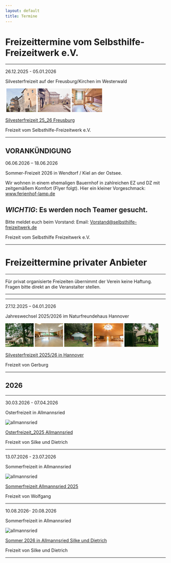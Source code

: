 ```yaml
---
layout: default
title: Termine
---
```

# Freizeittermine vom Selbsthilfe-Freizeitwerk e.V.

--------------------------------------------------------------------------------------------------

26.12.2025 - 05.01.2026

Silvesterfreizeit auf der Freusburg/Kirchen im Westerwald

![Winterfreizeit Freusburg Bilder](/images/Freusburg.png)

[Silvesterfreizeit 25_26 Freusburg](pdf/Silvester-Freizeit2025_26Freusburg.pdf)

Freizeit vom Selbsthilfe-Freizeitwerk e.V.

--------------------------------------------------------------------------------------------------

## VORANKÜNDIGUNG 

06.06.2026 – 18.06.2026

Sommer-Freizeit 2026 in Wendtorf / Kiel an der Ostsee.

Wir wohnen in einem ehemaligen Bauernhof in zahlreichen EZ und DZ mit zeitgemäßem Komfort (Flyer folgt).
Hier ein kleiner Vorgeschmack: www.ferienhof-lamp.de

## ***WICHTIG***: Es werden noch Teamer gesucht. 
Bitte meldet euch beim Vorstand: Email: Vorstand@selbsthilfe-freizeitwerk.de

Freizeit vom Selbsthilfe Freizeitwerk e.V. 

---------------------------------------------------------------------------------------------------

# Freizeittermine privater Anbieter

---------------------------------------------------------------------------------------------------

Für privat organisierte Freizeiten übernimmt der Verein keine Haftung. Fragen bitte direkt an die Veranstalter stellen.

------------------------------------------------------------------------------------------------------

------------------------------------------------------------------------------------------------------

27.12.2025 – 04.01.2026 

Jahreswechsel 2025/2026 im Naturfreundehaus Hannover

![Silvesterfreizeit Hannover Bilder](/images/Hannover_Leiste.png)

[Silvesterfreizeit 2025/26 in Hannover](pdf/EinladungJahreswechsel2025-2026imNaturfreundehausHannover.pdf)

Freizeit von Gerburg

---------------------------------------------------------------------------------------------------------------

## 2026 ##

---------------------------------------------------------------------------------------------------------------

30.03.2026 - 07.04.2026

Osterfreizeit in Allmannsried

![allmannsried](/images/allmansried.jpeg)

[Osterfreizeit_2025 Allmannsried](pdf/AusschreibungOsterfreizeit_26.pdf)   

Freizeit von Silke und Dietrich

--------------------------------------------------------------------------------------------------------------

13.07.2026 - 23.07.2026  

Sommerfreizeit in Allmannsried

![allmannsried](/images/allmansried.jpeg)

[Sommerfreizeit Allmannsried 2025](pdf/A_Freizeit2026.pdf)

Freizeit von Wolfgang

---------------------------------------------------------------------------------------------------------------

10.08.2026- 20.08.2026

Sommerfreizeit in Allmannsried

![allmannsried](/images/allmansried.jpeg)

[Sommer 2026 in Allmannsried Silke und Dietrich](pdf/Sommerfreizeit26.Stand.pdf)

Freizeit von  Silke und Dietrich

---------------------------------------------------------------------------------------------------------------









